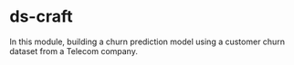 # ds-craft
In this module, building a churn prediction model using a customer churn dataset from a Telecom company. 
